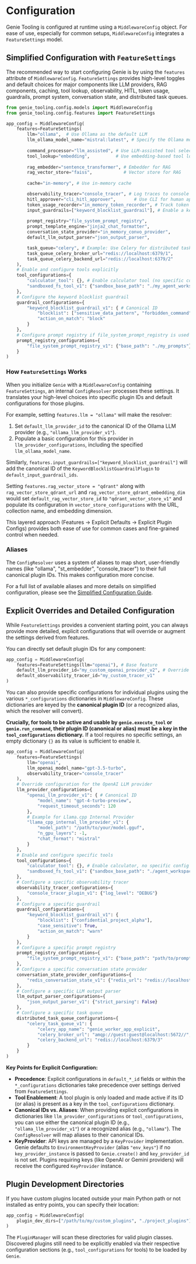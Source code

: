 # Configuration

Genie Tooling is configured at runtime using a `MiddlewareConfig` object. For ease of use, especially for common setups, `MiddlewareConfig` integrates a `FeatureSettings` model.

## Simplified Configuration with `FeatureSettings`

The recommended way to start configuring Genie is by using the `features` attribute of `MiddlewareConfig`. `FeatureSettings` provides high-level toggles and default choices for major components like LLM providers, RAG components, caching, tool lookup, observability, HITL, token usage, guardrails, prompt system, conversation state, and distributed task queues.

```python
from genie_tooling.config.models import MiddlewareConfig
from genie_tooling.config.features import FeatureSettings

app_config = MiddlewareConfig(
    features=FeatureSettings(
        llm="ollama",  # Use Ollama as the default LLM
        llm_ollama_model_name="mistral:latest", # Specify the Ollama model
        
        command_processor="llm_assisted", # Use LLM-assisted tool selection
        tool_lookup="embedding",          # Use embedding-based tool lookup for the LLM processor
        
        rag_embedder="sentence_transformer", # Embedder for RAG
        rag_vector_store="faiss",            # Vector store for RAG
        
        cache="in-memory", # Use in-memory cache

        observability_tracer="console_tracer", # Log traces to console
        hitl_approver="cli_hitl_approver",       # Use CLI for human approvals
        token_usage_recorder="in_memory_token_recorder", # Track token usage in memory
        input_guardrails=["keyword_blocklist_guardrail"], # Enable a keyword blocklist for inputs
        
        prompt_registry="file_system_prompt_registry",
        prompt_template_engine="jinja2_chat_formatter",
        conversation_state_provider="in_memory_convo_provider",
        default_llm_output_parser="json_output_parser",

        task_queue="celery", # Example: Use Celery for distributed tasks
        task_queue_celery_broker_url="redis://localhost:6379/1",
        task_queue_celery_backend_url="redis://localhost:6379/2"
    ),
    # Enable and configure tools explicitly
    tool_configurations={
        "calculator_tool": {}, # Enable calculator tool (no specific config needed)
        "sandboxed_fs_tool_v1": {"sandbox_base_path": "./my_agent_workspace_feature_example"}
    },
    # Configure the keyword blocklist guardrail
    guardrail_configurations={
        "keyword_blocklist_guardrail_v1": { # Canonical ID
            "blocklist": ["sensitive_data_pattern", "forbidden_command"],
            "action_on_match": "block"
        }
    },
    # Configure prompt registry if file_system_prompt_registry is used
    prompt_registry_configurations={
        "file_system_prompt_registry_v1": {"base_path": "./my_prompts"}
    }
)
```

### How `FeatureSettings` Works

When you initialize `Genie` with a `MiddlewareConfig` containing `FeatureSettings`, an internal `ConfigResolver` processes these settings. It translates your high-level choices into specific plugin IDs and default configurations for those plugins.

For example, setting `features.llm = "ollama"` will make the resolver:
1.  Set `default_llm_provider_id` to the canonical ID of the Ollama LLM provider (e.g., `"ollama_llm_provider_v1"`).
2.  Populate a basic configuration for this provider in `llm_provider_configurations`, including the specified `llm_ollama_model_name`.

Similarly, `features.input_guardrails=["keyword_blocklist_guardrail"]` will add the canonical ID of the `KeywordBlocklistGuardrailPlugin` to `default_input_guardrail_ids`.

Setting `features.rag_vector_store = "qdrant"` along with `rag_vector_store_qdrant_url` and `rag_vector_store_qdrant_embedding_dim` would set `default_rag_vector_store_id` to `"qdrant_vector_store_v1"` and populate its configuration in `vector_store_configurations` with the URL, collection name, and embedding dimension.

This layered approach (Features -> Explicit Defaults -> Explicit Plugin Configs) provides both ease of use for common cases and fine-grained control when needed.

### Aliases

The `ConfigResolver` uses a system of aliases to map short, user-friendly names (like "ollama", "st_embedder", "console_tracer") to their full canonical plugin IDs. This makes configuration more concise.

For a full list of available aliases and more details on simplified configuration, please see the [Simplified Configuration Guide](simplified_configuration.md).

## Explicit Overrides and Detailed Configuration

While `FeatureSettings` provides a convenient starting point, you can always provide more detailed, explicit configurations that will override or augment the settings derived from features.

You can directly set default plugin IDs for any component:

```python
app_config = MiddlewareConfig(
    features=FeatureSettings(llm="openai"), # Base feature
    default_llm_provider_id="my_custom_openai_provider_v2", # Override default ID
    default_observability_tracer_id="my_custom_tracer_v1" 
)
```

You can also provide specific configurations for individual plugins using the various `*_configurations` dictionaries in `MiddlewareConfig`. These dictionaries are keyed by the **canonical plugin ID** (or a recognized alias, which the resolver will convert).

**Crucially, for tools to be active and usable by `genie.execute_tool` or `genie.run_command`, their plugin ID (canonical or alias) must be a key in the `tool_configurations` dictionary.** If a tool requires no specific settings, an empty dictionary `{}` as its value is sufficient to enable it.

```python
app_config = MiddlewareConfig(
    features=FeatureSettings(
        llm="openai",
        llm_openai_model_name="gpt-3.5-turbo", 
        observability_tracer="console_tracer"
    ),
    # Override configuration for the OpenAI LLM provider
    llm_provider_configurations={
        "openai_llm_provider_v1": { # Canonical ID
            "model_name": "gpt-4-turbo-preview", 
            "request_timeout_seconds": 120
        },
        # Example for Llama.cpp Internal Provider
        "llama_cpp_internal_llm_provider_v1": {
            "model_path": "/path/to/your/model.gguf",
            "n_gpu_layers": -1,
            "chat_format": "mistral"
        }
    },
    # Enable and configure specific tools
    tool_configurations={
        "calculator_tool": {}, # Enable calculator, no specific config needed
        "sandboxed_fs_tool_v1": {"sandbox_base_path": "./agent_workspace"}
    },
    # Configure a specific observability tracer
    observability_tracer_configurations={
        "console_tracer_plugin_v1": {"log_level": "DEBUG"}
    },
    # Configure a specific guardrail
    guardrail_configurations={
        "keyword_blocklist_guardrail_v1": {
            "blocklist": ["confidential_project_alpha"],
            "case_sensitive": True,
            "action_on_match": "warn"
        }
    },
    # Configure a specific prompt registry
    prompt_registry_configurations={
        "file_system_prompt_registry_v1": {"base_path": "path/to/prompts", "template_suffix": ".txt"}
    },
    # Configure a specific conversation state provider
    conversation_state_provider_configurations={
        "redis_conversation_state_v1": {"redis_url": "redis://localhost:6379/1"}
    },
    # Configure a specific LLM output parser
    llm_output_parser_configurations={
        "json_output_parser_v1": {"strict_parsing": False}
    },
    # Configure a specific task queue
    distributed_task_queue_configurations={
        "celery_task_queue_v1": {
            "celery_app_name": "genie_worker_app_explicit",
            "celery_broker_url": "amqp://guest:guest@localhost:5672//", # Example AMQP
            "celery_backend_url": "redis://localhost:6379/3"
        }
    }
)
```

**Key Points for Explicit Configuration:**

*   **Precedence**: Explicit configurations in `default_*_id` fields or within the `*_configurations` dictionaries take precedence over settings derived from `FeatureSettings`.
*   **Tool Enablement**: A tool plugin is only loaded and made active if its ID (or alias) is present as a key in the `tool_configurations` dictionary.
*   **Canonical IDs vs. Aliases**: When providing explicit configurations in dictionaries like `llm_provider_configurations` or `tool_configurations`, you can use either the canonical plugin ID (e.g., `"ollama_llm_provider_v1"`) or a recognized alias (e.g., `"ollama"`). The `ConfigResolver` will map aliases to their canonical IDs.
*   **KeyProvider**: API keys are managed by a `KeyProvider` implementation. Genie defaults to `EnvironmentKeyProvider` (alias `"env_keys"`) if no `key_provider_instance` is passed to `Genie.create()` and `key_provider_id` is not set. Plugins requiring keys (like OpenAI or Gemini providers) will receive the configured `KeyProvider` instance.

## Plugin Development Directories

If you have custom plugins located outside your main Python path or not installed as entry points, you can specify their location:

```python
app_config = MiddlewareConfig(
    plugin_dev_dirs=["/path/to/my/custom_plugins", "./project_plugins"]
)
```
The `PluginManager` will scan these directories for valid plugin classes. Discovered plugins still need to be explicitly enabled via their respective configuration sections (e.g., `tool_configurations` for tools) to be loaded by `Genie`.
